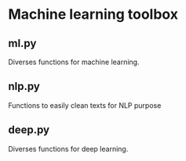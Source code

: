 # Machine learning toolbox

## ml.py

Diverses functions for machine learning.

## nlp.py

Functions to easily clean texts for NLP purpose

## deep.py

Diverses functions for deep learning.

